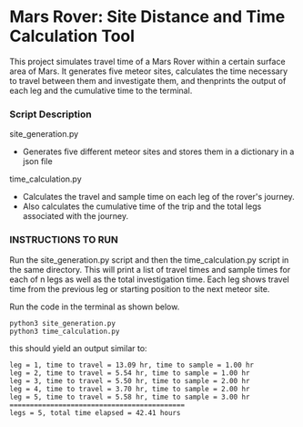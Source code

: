 
# Mars Rover: Site Distance and Time Calculation Tool

This project simulates travel time of a Mars Rover within a certain surface area of Mars.
It generates five meteor sites, calculates the time necessary to travel between them and investigate them, and thenprints the output of each leg and the cumulative time to the terminal.

### Script Description

site_generation.py
- Generates five different meteor sites and stores them in a dictionary in a json file

time_calculation.py
- Calculates the travel and sample time on each leg of the rover's journey.
- Also calculates the cumulative time of the trip and the total legs associated with the journey.


### INSTRUCTIONS TO RUN

Run the site_generation.py script and then the time_calculation.py script in the same directory.
This will print a list of travel times and sample times for each of n legs as well as the total investigation time.
Each leg shows travel time from the previous leg or starting position to the next meteor site.

Run the code in the terminal as shown below.
```
python3 site_generation.py
python3 time_calculation.py
```

this should yield an output similar to:
```
leg = 1, time to travel = 13.09 hr, time to sample = 1.00 hr
leg = 2, time to travel = 5.54 hr, time to sample = 1.00 hr
leg = 3, time to travel = 5.50 hr, time to sample = 2.00 hr
leg = 4, time to travel = 3.70 hr, time to sample = 2.00 hr
leg = 5, time to travel = 5.58 hr, time to sample = 3.00 hr
===========================================
legs = 5, total time elapsed = 42.41 hours
```
